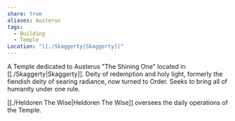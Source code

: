 ```yaml
---
share: true
aliases: Austerus
tags:
  - Building
  - Temple
Location: "[[./Skaggerty|Skaggerty]]"
---
```



A Temple dedicated to Austerus "The Shining One" located in [[./Skaggerty|Skaggerty]]. Deity of redemption and holy light, formerly the fiendish deity of searing radiance, now turned to Order. Seeks to bring all of humanity under one rule.

[[./Heldoren The Wise|Heldoren The Wise]] oversees the daily operations of the Temple.